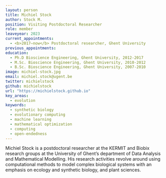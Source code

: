 ```yaml
---
layout: person
title: Michiel Stock
author: Stock M.
position: Visiting Postdoctoral Researcher
role: member
leaveyear: 2023
current_appointments:
  - <b>2017–now</b> Postdoctoral researcher, Ghent University
previous_appointments:
education:
  - Ph.D Bioscience Engineering, Ghent University, 2012-2017
  - M.Sc. Bioscience Engineering, Ghent University, 2010-2012
  - B.Sc. Bioscience Engineering, Ghent University, 2007-2010
image: michiel-stock.jpg
email: michiel.stock@ugent.be
twitter: michielstock
github: michielstock
url: "https://michielstock.github.io"
key_areas:
  - evolution
keywords:
  - synthetic biology
  - evolutionary computing
  - machine learning
  - mathematical optimization
  - computing
  - open-endedness
---
```

Michiel Stock is a postdoctoral researcher at the KERMIT and Biobix research groups at the University of Ghent’s department of Data Analysis and Mathematical Modelling. His research activities revolve around using computational methods to model complex biological systems with an emphasis on ecology and synthetic biology, and plant sciences. 
